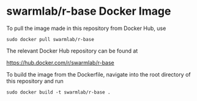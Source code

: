 
# swarmlab/r-base Docker Image

To pull the image made in this repository from Docker Hub, use

```
sudo docker pull swarmlab/r-base
```

The relevant Docker Hub repository can be found at


https://hub.docker.com/r/swarmlab/r-base


To build the image from the Dockerfile, navigate into the root directory of this repository and run


```
sudo docker build -t swarmlab/r-base .
```

